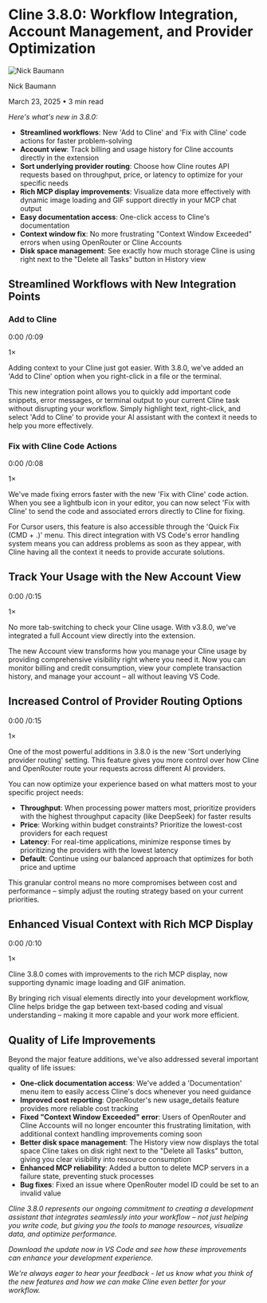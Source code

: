 # Cline 3.8.0: Workflow Integration, Account Management, and Provider Optimization

![Nick Baumann](/_next/image?url=https%3A%2F%2Fcline.ghost.io%2Fcontent%2Fimages%2F2025%2F01%2FProfilePicture.jpg&w=96&q=75)

Nick Baumann

March 23, 2025 • 3 min read

*Here's what's new in 3.8.0:*

* **Streamlined workflows**: New 'Add to Cline' and 'Fix with Cline' code actions for faster problem-solving
* **Account view**: Track billing and usage history for Cline accounts directly in the extension
* **Sort underlying provider routing**: Choose how Cline routes API requests based on throughput, price, or latency to optimize for your specific needs
* **Rich MCP display improvements**: Visualize data more effectively with dynamic image loading and GIF support directly in your MCP chat output
* **Easy documentation access**: One-click access to Cline's documentation
* **Context window fix**: No more frustrating "Context Window Exceeded" errors when using OpenRouter or Cline Accounts
* **Disk space management**: See exactly how much storage Cline is using right next to the "Delete all Tasks" button in History view

## Streamlined Workflows with New Integration Points

### Add to Cline

0:00
/0:09

1×

Adding context to your Cline just got easier. With 3.8.0, we've added an 'Add to Cline' option when you right-click in a file or the terminal.

This new integration point allows you to quickly add important code snippets, error messages, or terminal output to your current Cline task without disrupting your workflow. Simply highlight text, right-click, and select 'Add to Cline' to provide your AI assistant with the context it needs to help you more effectively.

### Fix with Cline Code Actions

0:00
/0:08

1×

We've made fixing errors faster with the new 'Fix with Cline' code action. When you see a lightbulb icon in your editor, you can now select 'Fix with Cline' to send the code and associated errors directly to Cline for fixing.

For Cursor users, this feature is also accessible through the 'Quick Fix (CMD + .)' menu. This direct integration with VS Code's error handling system means you can address problems as soon as they appear, with Cline having all the context it needs to provide accurate solutions.

## Track Your Usage with the New Account View

0:00
/0:15

1×

No more tab-switching to check your Cline usage. With v3.8.0, we've integrated a full Account view directly into the extension.

The new Account view transforms how you manage your Cline usage by providing comprehensive visibility right where you need it. Now you can monitor billing and credit consumption, view your complete transaction history, and manage your account – all without leaving VS Code.

## Increased Control of Provider Routing Options

0:00
/0:15

1×

One of the most powerful additions in 3.8.0 is the new 'Sort underlying provider routing' setting. This feature gives you more control over how Cline and OpenRouter route your requests across different AI providers.

You can now optimize your experience based on what matters most to your specific project needs:

* **Throughput**: When processing power matters most, prioritize providers with the highest throughput capacity (like DeepSeek) for faster results
* **Price**: Working within budget constraints? Prioritize the lowest-cost providers for each request
* **Latency**: For real-time applications, minimize response times by prioritizing the providers with the lowest latency
* **Default**: Continue using our balanced approach that optimizes for both price and uptime

This granular control means no more compromises between cost and performance – simply adjust the routing strategy based on your current priorities.

## Enhanced Visual Context with Rich MCP Display

0:00
/0:10

1×

Cline 3.8.0 comes with improvements to the rich MCP display, now supporting dynamic image loading and GIF animation.

By bringing rich visual elements directly into your development workflow, Cline helps bridge the gap between text-based coding and visual understanding – making it more capable and your work more efficient.

## Quality of Life Improvements

Beyond the major feature additions, we've also addressed several important quality of life issues:

* **One-click documentation access**: We've added a 'Documentation' menu item to easily access Cline's docs whenever you need guidance
* **Improved cost reporting**: OpenRouter's new usage\_details feature provides more reliable cost tracking
* **Fixed "Context Window Exceeded" error**: Users of OpenRouter and Cline Accounts will no longer encounter this frustrating limitation, with additional context handling improvements coming soon
* **Better disk space management**: The History view now displays the total space Cline takes on disk right next to the "Delete all Tasks" button, giving you clear visibility into resource consumption
* **Enhanced MCP reliability**: Added a button to delete MCP servers in a failure state, preventing stuck processes
* **Bug fixes**: Fixed an issue where OpenRouter model ID could be set to an invalid value

*Cline 3.8.0 represents our ongoing commitment to creating a development assistant that integrates seamlessly into your workflow – not just helping you write code, but giving you the tools to manage resources, visualize data, and optimize performance.*

*Download the update now in VS Code and see how these improvements can enhance your development experience.*

*We're always eager to hear your feedback - let us know what you think of the new features and how we can make Cline even better for your workflow.*
